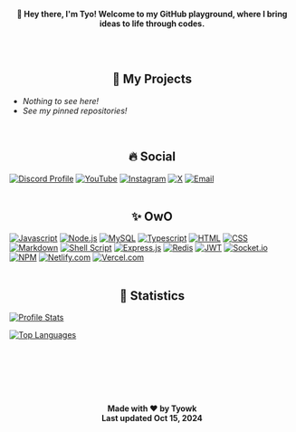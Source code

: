 <div align="center">
<b><p>👋    Hey there, I'm Tyo! Welcome to my GitHub playground, where I bring ideas to life through codes.</p></b>
<br>
<br>
</div>
<h2 align="center">💼 My Projects</h2>

- *Nothing to see here!*
- *See my pinned repositories!*
<br>
<h2 align="center">🔥 Social</h2>

[![Discord Profile](https://img.shields.io/badge/Discord-7289DA?style=for-the-badge&logo=discord&logoColor=white)](https://discord.com/users/1009314804525178920) [![YouTube](https://img.shields.io/badge/YouTube-%23FF0000.svg?style=for-the-badge&logo=YouTube&logoColor=white)](https://youtube.com/@tyowk.official) [![Instagram](https://img.shields.io/badge/Instagram-E4405F?style=for-the-badge&logo=instagram&logoColor=white)](https://instagram.com/tyowk_wk) [![X](https://img.shields.io/badge/X-%23000000.svg?style=for-the-badge&logo=X&logoColor=white)](https://x.com/tyowk) [![Email](https://img.shields.io/badge/Gmail-D14836?style=for-the-badge&logo=gmail&logoColor=white)](mailto:tyowk@outlook.com)
<br>
<br>
<h2 align="center">✨ OwO</h2>

[![Javascript](https://img.shields.io/badge/JavaScript-323330?style=for-the-badge&logo=javascript&logoColor=F7DF1E)](#) [![Node.js](https://img.shields.io/badge/Node.js-43853D?style=for-the-badge&logo=node.js&logoColor=white)](#) [![MySQL](https://img.shields.io/badge/mysql-4479A1.svg?style=for-the-badge&logo=mysql&logoColor=white)](#) [![Typescript](https://img.shields.io/badge/TypeScript-007ACC?style=for-the-badge&logo=typescript&logoColor=white)](#) [![HTML](https://img.shields.io/badge/HTML5-E34F26?style=for-the-badge&logo=html5&logoColor=white)](#) [![CSS](https://img.shields.io/badge/CSS3-1572B6?style=for-the-badge&logo=css3&logoColor=white)](#) [![Markdown](https://img.shields.io/badge/Markdown-000000?style=for-the-badge&logo=markdown&logoColor=white)](#) [![Shell Script](https://img.shields.io/badge/Shell_Script-121011?style=for-the-badge&logo=gnu-bash&logoColor=white)](#) [![Express.js](https://img.shields.io/badge/Express.js-404D59?style=for-the-badge)](#-skills) [![Redis](https://img.shields.io/badge/redis-%23DD0031.svg?style=for-the-badge&logo=redis&logoColor=white)](#) [![JWT](https://img.shields.io/badge/JWT-black?style=for-the-badge&logo=JSON%20web%20tokens)](#) [![Socket.io](https://img.shields.io/badge/Socket.io-black?style=for-the-badge&logo=socket.io&badgeColor=010101)](#) [![NPM](https://img.shields.io/badge/NPM-%23CB3837.svg?style=for-the-badge&logo=npm&logoColor=white)](#) [![Netlify.com](https://img.shields.io/badge/Netlify-00C7B7?style=for-the-badge&logo=netlify&logoColor=white)](#) [![Vercel.com](https://img.shields.io/badge/Vercel-000000?style=for-the-badge&logo=vercel&logoColor=white)](#)
<br>
<br>
<h2 align="center">🏓 Statistics</h2>

[![Profile Stats](https://github-readme-stats.vercel.app/api?username=tyowk&theme=dark)](#)

[![Top Languages](https://github-readme-stats.vercel.app/api/top-langs/?username=tyowk&theme=dark&layout=compact)](#)
<div align="center">
<br>
<br>
<br>
<br>
<br>
<strong><p>Made with ♥️ by Tyowk<br>Last updated Oct 15, 2024</strong>
</div>
